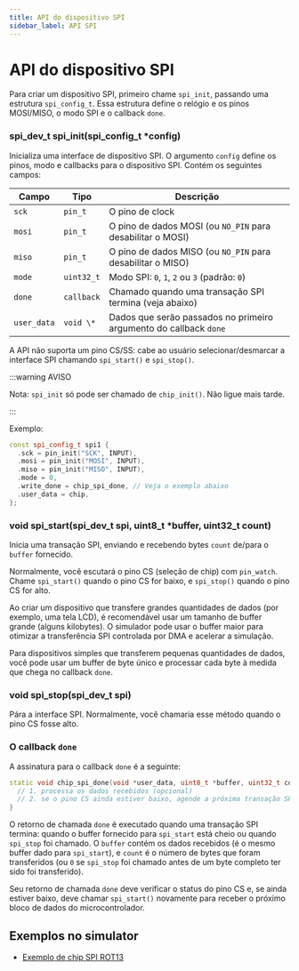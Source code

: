 ```yaml
---
title: API do dispositivo SPI
sidebar_label: API SPI
---
```


# API do dispositivo SPI

Para criar um dispositivo SPI, primeiro chame `spi_init`, passando uma estrutura `spi_config_t`. Essa estrutura define o relógio e os pinos MOSI/MISO, o modo SPI e o callback `done`.

### spi_dev_t spi_init(spi_config_t \*config)

Inicializa uma interface de dispositivo SPI. O argumento `config` define os pinos, modo e callbacks para o dispositivo SPI. Contém os seguintes campos:

| Campo       | Tipo       | Descrição                                                             |
| ----------- | ---------- | --------------------------------------------------------------------- |
| `sck`       | `pin_t`    | O pino de clock                                                       |
| `mosi`      | `pin_t`    | O pino de dados MOSI (ou `NO_PIN` para desabilitar o MOSI)            |
| `miso`      | `pin_t`    | O pino de dados MISO (ou `NO_PIN` para desabilitar o MISO)            |
| `mode`      | `uint32_t` | Modo SPI: `0`, `1`, `2` ou `3` (padrão: `0`)                          |
| `done`      | `callback` | Chamado quando uma transação SPI termina (veja abaixo)                |
| `user_data` | `void \*`  | Dados que serão passados no primeiro argumento do callback `done`     |

A API não suporta um pino CS/SS: cabe ao usuário selecionar/desmarcar a interface SPI chamando `spi_start()` e `spi_stop()`.

:::warning AVISO

Nota: `spi_init` só pode ser chamado de `chip_init()`. Não ligue mais tarde.

:::

Exemplo:

```cpp
const spi_config_t spi1 {
  .sck = pin_init("SCK", INPUT),
  .mosi = pin_init("MOSI", INPUT),
  .miso = pin_init("MISO", INPUT),
  .mode = 0,
  .write_done = chip_spi_done, // Veja o exemplo abaixo
  .user_data = chip,
};
```

### void spi_start(spi_dev_t spi, uint8_t \*buffer, uint32_t count)

Inicia uma transação SPI, enviando e recebendo bytes `count` de/para o `buffer` fornecido.

Normalmente, você escutará o pino CS (seleção de chip) com `pin_watch`. Chame `spi_start()` quando o pino CS for baixo, e `spi_stop()` quando o pino CS for alto.

Ao criar um dispositivo que transfere grandes quantidades de dados (por exemplo, uma tela LCD), é recomendável usar um tamanho de buffer grande (alguns kilobytes). O simulador pode usar o buffer maior para otimizar a transferência SPI controlada por DMA e acelerar a simulação.

Para dispositivos simples que transferem pequenas quantidades de dados, você pode usar um buffer de byte único e processar cada byte à medida que chega no callback `done`.

### void spi_stop(spi_dev_t spi)

Pára a interface SPI. Normalmente, você chamaria esse método quando o pino CS fosse alto.

### O callback `done`

A assinatura para o callback `done` é a seguinte:

```cpp
static void chip_spi_done(void *user_data, uint8_t *buffer, uint32_t count) {
  // 1. processa os dados recebidos (opcional)
  // 2. se o pino CS ainda estiver baixo, agende a próxima transação SPI usando `spi_start`
}
```

O retorno de chamada `done` é executado quando uma transação SPI termina: quando o buffer fornecido para `spi_start` está cheio ou quando `spi_stop` foi chamado. O `buffer` contém os dados recebidos (é o mesmo buffer dado para `spi_start`), e `count` é o número de bytes que foram transferidos (ou `0` se `spi_stop` foi chamado antes de um byte completo ter sido foi transferido).

Seu retorno de chamada `done` deve verificar o status do pino CS e, se ainda estiver baixo, deve chamar `spi_start()` novamente para receber o próximo bloco de dados do microcontrolador.

## Exemplos no simulator

- [Exemplo de chip SPI ROT13](https://wokwi.com/projects/330669951756010068)
